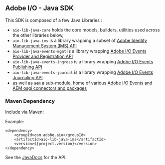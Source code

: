 ## Adobe I/O - Java SDK

This SDK is composed of a few Java Libraries :
* `aio-lib-java-core`  holds the core models, builders, utilities used across the other libraries below,
* `aio-lib-java-ims` is a library wrapping a subset of [Adobe Identity Management System (IMS) API](https://www.adobe.io/authentication/auth-methods.html#!AdobeDocs/adobeio-auth/master/AuthenticationOverview/AuthenticationGuide.md)
* `aio-lib-java-events-mgmt` is a library wrapping [Adobe I/O Events Provider and Registration API](https://www.adobe.io/apis/experienceplatform/events/docs.html#!adobedocs/adobeio-events/master/api/api.md)
* `aio-lib-java-events-ingress` is a library wrapping [Adobe I/O Events Publishing API](https://www.adobe.io/apis/experienceplatform/events/docs.html#!adobedocs/adobeio-events/master/api/eventsingress_api.md)
* `aio-lib-java-events-journal` is a library wrapping [Adobe I/O Events Journaling API](https://www.adobe.io/apis/experienceplatform/events/docs.html#!adobedocs/adobeio-events/master/api/journaling_api.md)
* as well as `aem` a sub-module, home of various [Adobe I/O Events and AEM osgi connectors and packages](https://developer.adobe.com/events/docs/guides/using/aem/)

### Maven Dependency

Include via Maven:

Example:
```
<dependency>
    <groupId>com.adobe.aio</groupId>
    <artifactId>aio-lib-java-ims</artifactId>
    <version>${project.version}</version>
</dependency>
```

See the [JavaDocs](https://opensource.adobe.com/aio-lib-java/apidocs/) for the API.
